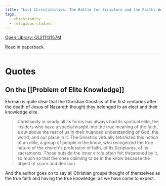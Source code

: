 ```yaml
---
title: "Lost Christianities: The Battle for Scripture and the Faiths We Never Knew by Bart D. Ehrman"
tags:
  - christianity
  - religious-studies
---
```

[Open Library: OL21113157M](https://openlibrary.org/works/OL18311W/Lost_Christianities?edition=key%3A/books/OL21113157M)

Read in paperback.

---

# Quotes

## On the [[Problem of Elite Knowledge]]

Ehrman is quite clear that the Christian Gnostics of the first centuries after the death of Jesus of Nazareth thought they belonged to an elect and their knowledge elite.

> Christianity in nearly all its forms has always had its spiritual elite, the insiders who have a special insight into the true meaning of the faith, a cut above the rest of us in their nuanced understanding of God, the world, and our place in it. The Gnostics virtually fetishized this notion of an elite, a group of people in the know, who recognized the true nature of the church's profession of faith, of its Scriptures, of its sacraments. Those outside the inner circle often felt threatened by it, so much so that the ones claiming to be in the know because the object of scorn and derision.

And the author goes on to say all Christian groups thought of themselves as the true faith and having the true knowledge, as we have come to expect.